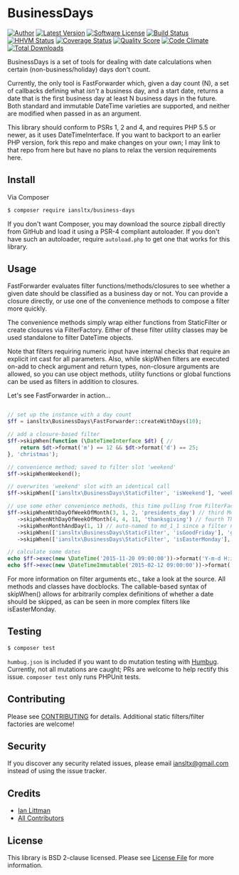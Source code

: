 # BusinessDays

[![Author](http://img.shields.io/badge/author-@iansltx-blue.svg?style=flat-square)](https://twitter.com/iansltx)
[![Latest Version](https://img.shields.io/github/release/iansltx/BusinessDays.svg?style=flat-square)](https://github.com/iansltx/BusinessDays/releases)
[![Software License](https://img.shields.io/badge/license-BSD-brightgreen.svg?style=flat-square)](LICENSE.md)
[![Build Status](https://img.shields.io/travis/iansltx/BusinessDays/master.svg?style=flat-square)](https://travis-ci.org/iansltx/BusinessDays)
[![HHVM Status](https://img.shields.io/hhvm/iansltx/business-days.svg?style=flat-square)](http://hhvm.h4cc.de/package/iansltx/business-days)
[![Coverage Status](https://img.shields.io/scrutinizer/coverage/g/iansltx/BusinessDays.svg?style=flat-square)](https://scrutinizer-ci.com/g/iansltx/BusinessDays/code-structure)
[![Quality Score](https://img.shields.io/scrutinizer/g/iansltx/BusinessDays.svg?style=flat-square)](https://scrutinizer-ci.com/g/iansltx/BusinessDays)
[![Code Climate](https://codeclimate.com/github/iansltx/BusinessDays/badges/gpa.svg)](https://codeclimate.com/github/iansltx/BusinessDays)
[![Total Downloads](https://img.shields.io/packagist/dt/iansltx/business-days.svg?style=flat-square)](https://packagist.org/packages/iansltx/business-days)

BusinessDays is a set of tools for dealing with date calculations when certain (non-business/holiday) days don't count.

Currently, the only tool is FastForwarder which, given a day count (N), a set of callbacks defining what *isn't* a
business day, and a start date, returns a date that is the first business day at least N business days in the future.
Both standard and immutable DateTime varieties are supported, and neither are modified when passed in as an argument.

This library should conform to PSRs 1, 2 and 4, and requires PHP 5.5 or newer, as it uses DateTimeInterface. If you
want to backport to an earlier PHP version, fork this repo and make changes on your own; I may link to that repo from
here but have no plans to relax the version requirements here.

## Install

Via Composer

``` bash
$ composer require iansltx/business-days
```

If you don't want Composer, you may download the source zipball directly from GitHub and load it using a PSR-4 compliant
autoloader. If you don't have such an autoloader, require `autoload.php` to get one that works for this library.

## Usage

FastForwarder evaluates filter functions/methods/closures to see whether a given date should be classified as a business
day or not. You can provide a closure directly, or use one of the convenience methods to compose a filter more quickly.

The convenience methods simply wrap either functions from StaticFilter or create closures via FilterFactory. Either of
these filter utility classes may be used standalone to filter DateTime objects.

Note that filters requiring numeric input have internal checks that require an explicit int cast for all parameters.
Also, while skipWhen filters are executed on-add to check argument and return types, non-closure arguments are allowed,
so you can use object methods, utility functions or global functions can be used as filters in addition to closures.

Let's see FastForwarder in action...

``` php

// set up the instance with a day count
$ff = iansltx\BusinessDays\FastForwarder::createWithDays(10);

// add a closure-based filter
$ff->skipWhen(function (\DateTimeInterface $dt) { //
    return $dt->format('m') == 12 && $dt->format('d') == 25;
}, 'christmas');

// convenience method; saved to filter slot 'weekend'
$ff->skipWhenWeekend();

// overwrites 'weekend' slot with an identical call
$ff->skipWhen(['iansltx\BusinessDays\StaticFilter', 'isWeekend'], 'weekend');

// use some other convenience methods, this time pulling from FilterFactory and using method chaining
$ff->skipWhenNthDayOfWeekOfMonth(3, 1, 2, 'presidents_day') // third Monday of February
   ->skipWhenNthDayOfWeekOfMonth(4, 4, 11, 'thanksgiving') // fourth Thursday of November
   ->skipWhenMonthAndDay(1, 1) // auto-named to md_1_1 since a filter name wasn't provided
   ->skipWhen(['iansltx\BusinessDays\StaticFilter', 'isGoodFriday'], 'good_friday')
   ->skipWhen(['iansltx\BusinessDays\StaticFilter', 'isEasterMonday'], 'easter_monday');

// calculate some dates
echo $ff->exec(new \DateTime('2015-11-20 09:00:00'))->format('Y-m-d H:i:s'); // 2015-12-07 09:00:00
echo $ff->exec(new \DateTimeImmutable('2015-02-12 09:00:00'))->format('Y-m-d H:i:s'); // 2015-02-27 09:00:00

```

For more information on filter arguments etc., take a look at the source. All methods and classes have docblocks. The
callable-based syntax of skipWhen() allows for arbitrarily complex definitions of whether a date should be skipped, as
can be seen in more complex filters like isEasterMonday.

## Testing

``` bash
$ composer test
```

`humbug.json` is included if you want to do mutation testing with [Humbug](https://github.com/padraic/humbug).
Currently, not all mutations are caught; PRs are welcome to help rectify this issue. `composer test` only runs PHPUnit
tests.

## Contributing

Please see [CONTRIBUTING](CONTRIBUTING.md) for details. Additional static filters/filter factories are welcome!

## Security

If you discover any security related issues, please email iansltx@gmail.com instead of using the issue tracker.

## Credits

- [Ian Littman](https://github.com/iansltx)
- [All Contributors](../../contributors)

## License

This library is BSD 2-clause licensed. Please see [License File](LICENSE.md) for more information.

